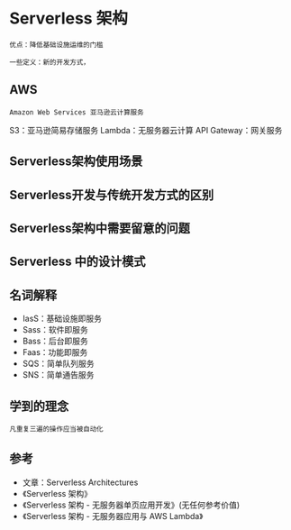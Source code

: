 # Serverless 架构

```
优点：降低基础设施运维的门槛
```

```
一些定义：新的开发方式，
```

## AWS

```
Amazon Web Services 亚马逊云计算服务
```

S3：亚马逊简易存储服务
Lambda：无服务器云计算
API Gateway：网关服务

## Serverless架构使用场景

## Serverless开发与传统开发方式的区别

## Serverless架构中需要留意的问题

## Serverless 中的设计模式

## 名词解释

- IasS：基础设施即服务
- Sass：软件即服务
- Bass：后台即服务
- Faas：功能即服务
- SQS：简单队列服务
- SNS：简单通告服务

## 学到的理念

```
凡重复三遍的操作应当被自动化
```

## 参考

- 文章：Serverless Architectures
- 《Serverless 架构》
- 《Serverless 架构 - 无服务器单页应用开发》(无任何参考价值)
- 《Serverless 架构 - 无服务器应用与 AWS Lambda》 
